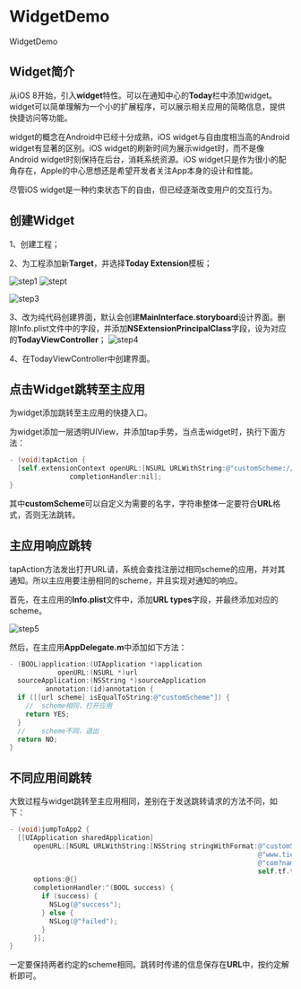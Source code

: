 # WidgetDemo
WidgetDemo

## Widget简介

从iOS 8开始，引入**widget**特性。可以在通知中心的**Today**栏中添加widget。widget可以简单理解为一个小的扩展程序，可以展示相关应用的简略信息，提供快捷访问等功能。

widget的概念在Android中已经十分成熟，iOS widget与自由度相当高的Android widget有显著的区别。iOS widget的刷新时间为展示widget时，而不是像Android widget时刻保持在后台，消耗系统资源。iOS widget只是作为很小的配角存在，Apple的中心思想还是希望开发者关注App本身的设计和性能。

尽管iOS widget是一种约束状态下的自由，但已经逐渐改变用户的交互行为。

## 创建Widget

1、创建工程；

2、为工程添加新**Target**，并选择**Today Extension**模板；

![step1](../images/widget/step1.jpeg) ![stept](../images/widget/stept.jpeg)

 ![step3](../images/widget/step3.jpeg)

3、改为纯代码创建界面，默认会创建**MainInterface.storyboard**设计界面。删除Info.plist文件中的字段，并添加**NSExtensionPrincipalClass**字段，设为对应的**TodayViewController**； ![step4](../images/widget/step4.jpeg)

4、在TodayViewController中创建界面。

## 点击Widget跳转至主应用

为widget添加跳转至主应用的快捷入口。

为widget添加一层透明UIView，并添加tap手势，当点击widget时，执行下面方法：

```objective-c
- (void)tapAction {
  [self.extensionContext openURL:[NSURL URLWithString:@"customScheme://url"]
               completionHandler:nil];
}
```

其中**customScheme**可以自定义为需要的名字，字符串整体一定要符合**URL**格式，否则无法跳转。

## 主应用响应跳转

tapAction方法发出打开URL请，系统会查找注册过相同scheme的应用，并对其通知。所以主应用要注册相同的scheme，并且实现对通知的响应。

首先，在主应用的**Info.plist**文件中，添加**URL types**字段，并最终添加对应的scheme。

![step5](../images/widget/step5.jpeg)

然后，在主应用**AppDelegate.m**中添加如下方法：

```objective-c
- (BOOL)application:(UIApplication *)application
            openURL:(NSURL *)url
  sourceApplication:(NSString *)sourceApplication
         annotation:(id)annotation {
  if ([[url scheme] isEqualToString:@"customScheme"]) {
    //	scheme相同，打开应用
    return YES;
  }
  //	scheme不同，退出
  return NO;
}
```

## 不同应用间跳转

大致过程与widget跳转至主应用相同，差别在于发送跳转请求的方法不同，如下：

```objective-c
- (void)jumpToApp2 {
  [[UIApplication sharedApplication]
      openURL:[NSURL URLWithString:[NSString stringWithFormat:@"customScheme://"
                                                              @"www.ticwath."
                                                              @"com?name=%@",
                                                              self.tf.text]]
      options:@{}
      completionHandler:^(BOOL success) {
        if (success) {
          NSLog(@"success");
        } else {
          NSLog(@"failed");
        }
      }];
}

```

一定要保持两者约定的scheme相同。跳转时传递的信息保存在**URL**中，按约定解析即可。
